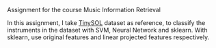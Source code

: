 Assignment for the course Music Information Retrieval

In this assignment, I take [TinySOL](https://zenodo.org/records/3685331) dataset as reference, to classify the instruments in the dataset with SVM, Neural Network and sklearn. With sklearn, use original features and linear projected features respectively.
